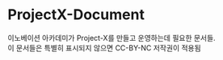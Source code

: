 # ProjectX-Document

이노베이션 아카데미가 Project-X를 만들고 운영하는데 필요한 문서들. <br>
이 문서들은 특별히 표시되지 않으면 CC-BY-NC 저작권이 적용됨
